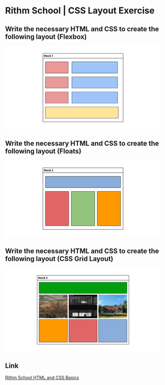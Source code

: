 # Rithm School | CSS Layout Exercise
## Write the necessary HTML and CSS to create the following layout (Flexbox)
![CSS Layout Exercise - Flexbox](./design/flexbox.png)
## Write the necessary HTML and CSS to create the following layout (Floats)
![CSS Layout Exercise - Flexbox](./design/floats.png)
## Write the necessary HTML and CSS to create the following layout (CSS Grid Layout)
![CSS Layout Exercise - Flexbox](./design/css-grid.png)

## Link
[Rithm School HTML and CSS Basics](https://www.rithmschool.com/courses/html-css-fundamentals/)

